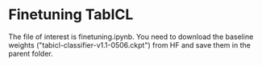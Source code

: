 # Finetuning TabICL
The file of interest is finetuning.ipynb. 
You need to download the baseline weights ("tabicl-classifier-v1.1-0506.ckpt") from HF and save them in the parent folder. 
